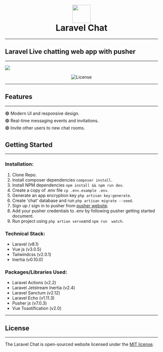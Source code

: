 <p align="center">
    <img height="60" style="margin-bottom: -40px" src="https://user-images.githubusercontent.com/58954229/144369383-d6eda64c-b003-491c-a102-11e67d80c1f1.png"/>
</p>
<h1 align="center">Laravel Chat</h1>
<hr/>

## Laravel Live chatting web app with pusher
<hr/>

<img src="https://user-images.githubusercontent.com/58954229/144369233-56820d2b-d800-4e82-ad43-e81902954879.png"/>
<p align="center">
<img src="https://img.shields.io/packagist/l/laravel/framework" alt="License">
</p>
<hr/>

## Features
<hr/>
🟣 Modern UI and responsive design.
<br/>
🟣 Real-time messaging events and invitations.
<br/>
🟣 Invite other users to new chat rooms.

## Getting Started
<hr/>

### Installation:
1. Clone Repo.
2. Install composer dependencies 
```composer install```.
3. Install NPM dependencies
```npm install && npm run dev```.
4. Create a copy of .env file
```cp .env.example .env```.
5. Generate an app encryption key
```php artisan key:generate```.
6. Create 'chat' database and run 
```php artisan migrate --seed```.
7. Sign up / sign in to pusher from [pusher website](https://pusher.com/).
8. Add your pusher credentials to .env by following pusher getting started document.
9. Run project using 
```php artian serve```and ```npm run  watch```.

### Technical Stack:
- Laravel (v8.1)
- Vue js (v3.0.5)
- Tailwindcss (v2.0.1)
- Inertia (v0.10.0)
### Packages/Libraries Used:
- Laravel Actions (v2.2)
- Laravel Jetstream Inertia (v2.4)
- Laravel Sanctum (v2.12)
- Laravel Echo (v1.11.3)
- Pusher js (v7.0.3)
- Vue Toastification (v2.0)

<hr/>

## License
<hr/>

The Laravel Chat is open-sourced website licensed under the [MIT license](https://opensource.org/licenses/MIT).
